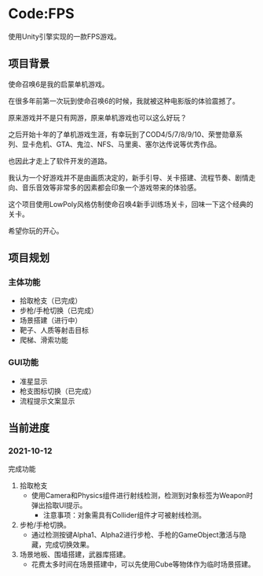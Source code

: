 # Code:FPS
使用Unity引擎实现的一款FPS游戏。

## 项目背景
使命召唤6是我的启蒙单机游戏。

在很多年前第一次玩到使命召唤6的时候，我就被这种电影版的体验震撼了。

原来游戏并不是只有网游，原来单机游戏也可以这么好玩？

之后开始十年的了单机游戏生涯，有幸玩到了COD4/5/7/8/9/10、荣誉勋章系列、显卡危机、GTA、鬼泣、NFS、马里奥、塞尔达传说等优秀作品。

也因此才走上了软件开发的道路。

我认为一个好游戏并不是由画质决定的，新手引导、关卡搭建、流程节奏、剧情走向、音乐音效等非常多的因素都会印象一个游戏带来的体验感。

这个项目使用LowPoly风格仿制使命召唤4新手训练场关卡，回味一下这个经典的关卡。

希望你玩的开心。
## 项目规划
### 主体功能
- 拾取枪支（已完成）
- 步枪/手枪切换（已完成）
- 场景搭建（进行中）
- 靶子、人质等射击目标
- 爬梯、滑索功能

### GUI功能
- 准星显示
- 枪支图标切换（已完成）
- 流程提示文案显示

## 当前进度
### 2021-10-12
完成功能
1. 拾取枪支
    - 使用Camera和Physics组件进行射线检测，检测到对象标签为Weapon时弹出拾取UI提示。
        - 注意事项：对象需具有Collider组件才可被射线检测。
2. 步枪/手枪切换。
    - 通过检测按键Alpha1、Alpha2进行步枪、手枪的GameObject激活与隐藏，完成切换效果。
3. 场景地板、围墙搭建，武器库搭建。
    - 花费太多时间在场景搭建中，可以先使用Cube等物体作为临时场景搭建。